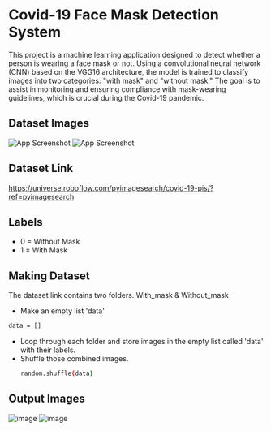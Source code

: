 # Covid-19 Face Mask Detection System

This project is a machine learning application designed to detect whether a person is wearing a face mask or not. Using a convolutional neural network (CNN) based on the VGG16 architecture, the model is trained to classify images into two categories: "with mask" and "without mask." The goal is to assist in monitoring and ensuring compliance with mask-wearing guidelines, which is crucial during the Covid-19 pandemic.

## Dataset Images
![App Screenshot](https://github.com/sonalrajsr/Covid-19-face-mask-detection/assets/123736054/88aaa7ac-c9af-4e2f-bf49-169a44fa2600)
![App Screenshot](https://github.com/sonalrajsr/Covid-19-face-mask-detection/assets/123736054/00cfff20-d216-4cab-94eb-c9f9119b8de7)

## Dataset Link
https://universe.roboflow.com/pyimagesearch/covid-19-pis/?ref=pyimagesearch

## Labels 
- 0 = Without Mask
- 1 = With Mask
  
## Making Dataset
The dataset link contains two folders. With_mask & Without_mask
- Make an empty list 'data'
```bash
data = []
```
- Loop through each folder and store images in the empty list called 'data' with their labels.
- Shuffle those combined images.
  ```bash
  random.shuffle(data)
  ```
## Output Images
![image](https://github.com/sonalrajsr/Covid-19-face-mask-detection/assets/123736054/c01f69ab-cedd-4c4a-b58a-ea75ecc90b90)
![image](https://github.com/sonalrajsr/Covid-19-face-mask-detection/assets/123736054/8b189a55-0ae7-4379-b209-1013afb82f77)

